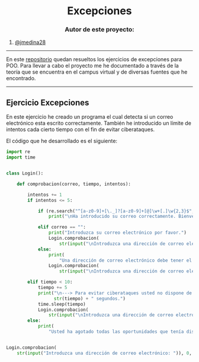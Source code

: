 <h1 align="center">Excepciones</h1>

<h3 align="center">Autor de este proyecto:</h3>

1. [@jmedina28](https://github.com/jmedina28)
---
En este [repositorio](https://github.com/jmedina28/ExcepcionesPOO) quedan resueltos los ejercicios de excepciones para POO. Para llevar a cabo el proyecto me he documentado a través de la teoría que se encuentra en el campus virtual y de diversas fuentes que he encontrado.
***
## Ejercicio Excepciones

En este ejercicio he creado un programa el cual detecta si un correo electrónico esta escrito correctamente. También he introducido un límite de intentos cada cierto tiempo con el fin de evitar ciberataques.

El código que he desarrollado es el siguiente:

```python
import re
import time


class Login():

    def comprobacion(correo, tiempo, intentos):

        intentos += 1
        if intentos <= 5:

            if (re.search("^[a-z0-9]+[\._]?[a-z0-9]+[@]\w+[.]\w{2,3}$", correo)):
                print("\nHa introducido su correo correctamente. Bienvenido:)")

            elif correo == "":
                print("Introduzca su correo electrónico por favor.")
                Login.comprobacion(
                    str(input("\nIntroduzca una dirección de correo electrónico correcta: ")), tiempo, intentos)
            else:
                print(
                    "Una dirección de correo electrónico debe tener el formato xxx@xxx.xx")
                Login.comprobacion(
                    str(input("\nIntroduzca una dirección de correo electrónico: ")), tiempo, intentos)

        elif tiempo < 10:
            tiempo += 5
            print("\n---> Para evitar ciberataques usted no dispone de más intentos en los próximos " +
                  str(tiempo) + " segundos.")
            time.sleep(tiempo)
            Login.comprobacion(
                str(input("\nIntroduzca una dirección de correo electrónico: ")), tiempo, 0)
        else:
            print(
                "Usted ha agotado todas las oportunidades que tenía disponibles, vuelva a intentarlo más tarde.")


Login.comprobacion(
    str(input("Introduzca una dirección de correo electrónico: ")), 0, 0)
```
